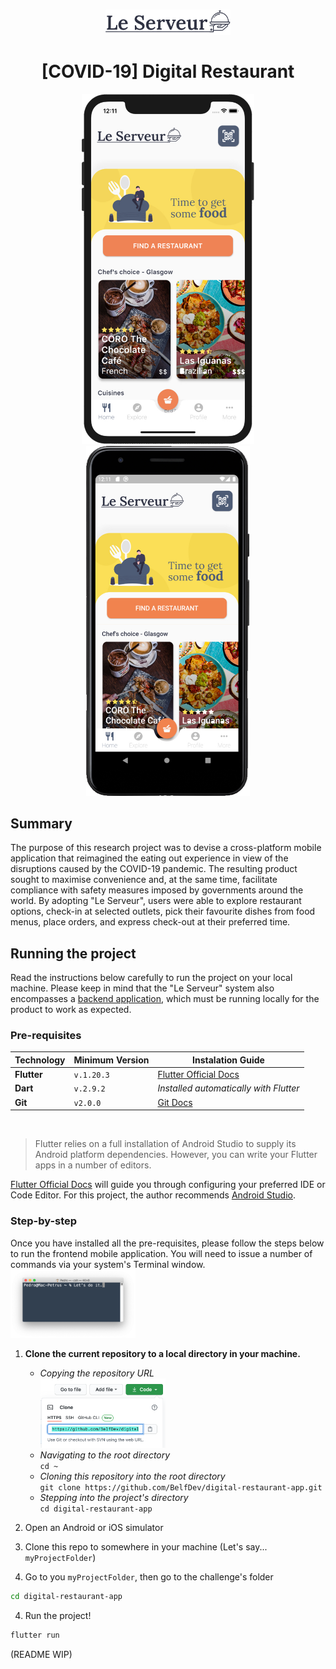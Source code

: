 <h1 align="center">
  <img width="200" src=".github/logo.jpg">
  <br>
  <br>
  [COVID-19] Digital Restaurant
  <br>
</h1>

<p align="middle">
  <img src=".github/ios_app_preview.jpg" height="560" hspace="24" />
  <img src=".github/android_app_preview.jpg" height="560" />
</p>

## Summary

The purpose of this research project was to devise a cross-platform mobile application that reimagined the eating out experience in view of the disruptions caused by the COVID-19 pandemic. The resulting product sought to maximise convenience and, at the same time, facilitate compliance with safety measures imposed by governments around the world. By adopting "Le Serveur", users were able to explore restaurant options, check-in at selected outlets, pick their favourite dishes from food menus, place orders, and express check-out at their preferred time.

## Running the project

Read the instructions below carefully to run the project on your local machine. Please keep in mind that the "Le Serveur" system also encompasses a [backend application](https://github.com/BelfDev/digital-restaurant-api), which must be running locally for the product to work as expected.

### Pre-requisites

| Technology | Minimum Version | Instalation Guide |
|----------------|-----------------|-----------------------------|
|**Flutter** |`v.1.20.3` |[Flutter Official Docs](https://flutter.dev/docs/get-started/install) |
|**Dart** |`v.2.9.2`| *Installed automatically with Flutter* |
|**Git** |`v2.0.0`| [Git Docs](https://git-scm.com/downloads) |
<br>

> Flutter relies on a full installation of Android Studio to supply its Android platform dependencies. However, you can write your Flutter apps in a number of editors.

[Flutter Official Docs](https://flutter.dev/docs/get-started/install) will guide you through configuring your preferred IDE or Code Editor. For this project, the author recommends [Android Studio](https://developer.android.com/studio).

### Step-by-step

Once you have installed all the pre-requisites, please follow the steps below to run the frontend mobile application. You will need to issue a number of commands via your system's Terminal window.
<img width="200" src=".github/terminal.png"><br>

1. **Clone the current repository to a local directory in your machine.**
     - *Copying the repository URL*<br>
    <img width="200" src=".github/clone_github.png"><br>
     - *Navigating to the root directory*<br>
    ```cd ~```<br>
     - *Cloning this repository into the root directory*<br>
    ```git clone https://github.com/BelfDev/digital-restaurant-app.git```<br>
     - *Stepping into the project's directory*<br>
    ```cd digital-restaurant-app```

1. Open an Android or iOS simulator
2. Clone this repo to somewhere in your machine (Let's say... `myProjectFolder`)
3. Go to you `myProjectFolder`, then go to the challenge's folder
```bash
cd digital-restaurant-app
````
4. Run the project!
```bash
flutter run
```

(README WIP)
